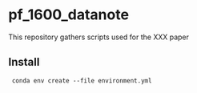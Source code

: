 # pf_1600_datanote

This repository gathers scripts used for the XXX paper

## Install

```
 conda env create --file environment.yml
```
